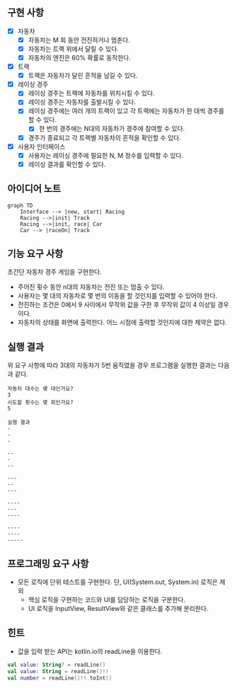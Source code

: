 ## 구현 사항

- [x] 자동차
  - [x] 자동차는 M 회 동안 전진하거나 멈춘다.
  - [x] 자동차는 트랙 위에서 달릴 수 있다.
  - [x] 자동차의 엔진은 60% 확률로 동작한다.
- [x] 트랙
  - [x] 트랙은 자동차가 달린 흔적을 남길 수 있다.
- [x] 레이싱 경주
  - [x] 레이싱 경주는 트랙에 자동차를 위치시킬 수 있다.
  - [x] 레이싱 경주는 자동차를 출발시킬 수 있다.
  - [x] 레이싱 경주에는 여러 개의 트랙이 있고 각 트랙에는 자동차가 한 대씩 경주를 할 수 있다.
    - [x] 한 번의 경주에는 N대의 자동차가 경주에 참여할 수 있다.
  - [x] 경주가 종료되고 각 트랙별 자동차의 흔적을 확인할 수 있다.
- [x] 사용자 인터페이스 
  - [x] 사용자는 레이싱 경주에 필요한 N, M 정수를 입력할 수 있다.
  - [x] 레이싱 결과를 확인할 수 있다.

## 아이디어 노트
```mermaid
graph TD
    Interface --> |new, start| Racing
    Racing -->|init| Track
    Racing -->|init, race| Car
    Car --> |raceOn| Track
```

## 기능 요구 사항
초간단 자동차 경주 게임을 구현한다.

- 주어진 횟수 동안 n대의 자동차는 전진 또는 멈출 수 있다.
- 사용자는 몇 대의 자동차로 몇 번의 이동을 할 것인지를 입력할 수 있어야 한다.
- 전진하는 조건은 0에서 9 사이에서 무작위 값을 구한 후 무작위 값이 4 이상일 경우이다.
- 자동차의 상태를 화면에 출력한다. 어느 시점에 출력할 것인지에 대한 제약은 없다.


## 실행 결과
위 요구 사항에 따라 3대의 자동차가 5번 움직였을 경우 프로그램을 실행한 결과는 다음과 같다.

```shell
자동차 대수는 몇 대인가요?
3
시도할 횟수는 몇 회인가요?
5

실행 결과
-
-
-

--
-
--

---
--
---

----
---
----

----
----
-----
```

## 프로그래밍 요구 사항
- 모든 로직에 단위 테스트를 구현한다. 단, UI(System.out, System.in) 로직은 제외
  + 핵심 로직을 구현하는 코드와 UI를 담당하는 로직을 구분한다.
  + UI 로직을 InputView, ResultView와 같은 클래스를 추가해 분리한다.

## 힌트
- 값을 입력 받는 API는 kotlin.io의 readLine을 이용한다.
```kotlin
val value: String? = readLine()
val value: String = readLine()!!
val number = readLine()!!.toInt()
```